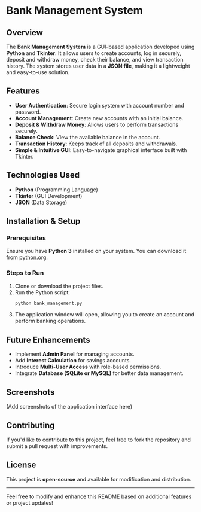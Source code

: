 # Bank Management System

## Overview
The **Bank Management System** is a GUI-based application developed using **Python** and **Tkinter**. It allows users to create accounts, log in securely, deposit and withdraw money, check their balance, and view transaction history. The system stores user data in a **JSON file**, making it a lightweight and easy-to-use solution.

## Features
- **User Authentication**: Secure login system with account number and password.
- **Account Management**: Create new accounts with an initial balance.
- **Deposit & Withdraw Money**: Allows users to perform transactions securely.
- **Balance Check**: View the available balance in the account.
- **Transaction History**: Keeps track of all deposits and withdrawals.
- **Simple & Intuitive GUI**: Easy-to-navigate graphical interface built with Tkinter.

## Technologies Used
- **Python** (Programming Language)
- **Tkinter** (GUI Development)
- **JSON** (Data Storage)

## Installation & Setup
### Prerequisites
Ensure you have **Python 3** installed on your system. You can download it from [python.org](https://www.python.org/downloads/).

### Steps to Run
1. Clone or download the project files.
2. Run the Python script:
   ```bash
   python bank_management.py
   ```
3. The application window will open, allowing you to create an account and perform banking operations.

## Future Enhancements
- Implement **Admin Panel** for managing accounts.
- Add **Interest Calculation** for savings accounts.
- Introduce **Multi-User Access** with role-based permissions.
- Integrate **Database (SQLite or MySQL)** for better data management.

## Screenshots
(Add screenshots of the application interface here)

## Contributing
If you'd like to contribute to this project, feel free to fork the repository and submit a pull request with improvements.

## License
This project is **open-source** and available for modification and distribution.

---

Feel free to modify and enhance this README based on additional features or project updates!

